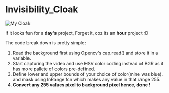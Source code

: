 # Invisibility_Cloak

![My Cloak](https://media.giphy.com/media/M9CqcbNWeePnpKtVb8/giphy.gif)

If it looks fun for a **day's** project, Forget it, coz its an **hour** project :D

The code break down is pretty simple:

1. Read the background first using Opencv's cap.read() and store it in a variable.
2. Start capturing the video and use HSV color coding instead of BGR as it has more pallete of colors pre-defined.
3. Define lower and upper bounds of your choice of color(mine was blue). and mask using InRange fcn which makes any value in that range 255.
4. **Convert any 255 values pixel to background pixel hence, done !**
